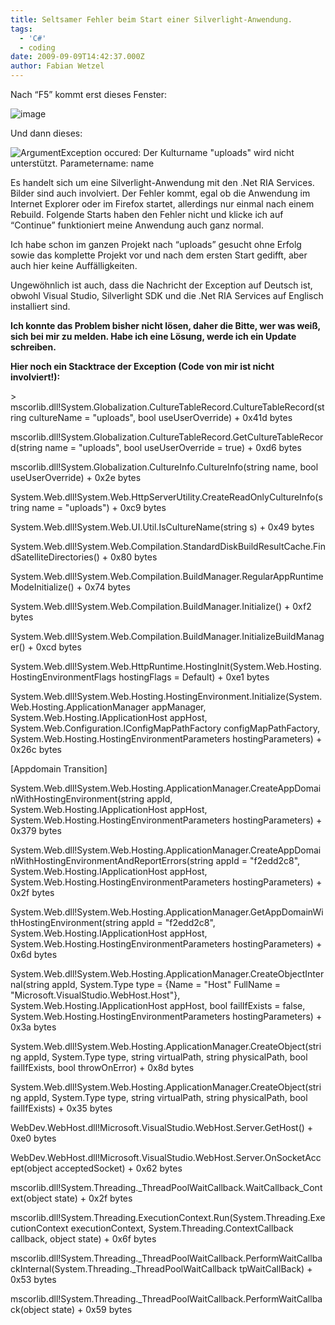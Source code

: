 ```yaml
---
title: Seltsamer Fehler beim Start einer Silverlight-Anwendung.
tags:
  - 'C#'
  - coding
date: 2009-09-09T14:42:37.000Z
author: Fabian Wetzel
---
```


Nach “F5” kommt erst dieses Fenster:

![image](image28.png "image")

Und dann dieses:

![ArgumentException occured: Der Kulturname &quot;uploads&quot; wird nicht unterstützt. Parametername: name](image29.png "ArgumentException occured: Der Kulturname &quot;uploads&quot; wird nicht unterstützt. Parametername: name")

Es handelt sich um eine Silverlight-Anwendung mit den .Net RIA Services. Bilder sind auch involviert. Der Fehler kommt, egal ob die Anwendung im Internet Explorer oder im Firefox startet, allerdings nur einmal nach einem Rebuild. Folgende Starts haben den Fehler nicht und klicke ich auf “Continue” funktioniert meine Anwendung auch ganz normal.

Ich habe schon im ganzen Projekt nach “uploads” gesucht ohne Erfolg sowie das komplette Projekt vor und nach dem ersten Start gedifft, aber auch hier keine Auffälligkeiten.

Ungewöhnlich ist auch, dass die Nachricht der Exception auf Deutsch ist, obwohl Visual Studio, Silverlight SDK und die .Net RIA Services auf Englisch installiert sind.

**Ich konnte das Problem bisher nicht lösen, daher die Bitte, wer was weiß, sich bei mir zu melden. Habe ich eine Lösung, werde ich ein Update schreiben.**

<!--more-->

**Hier noch ein Stacktrace der Exception (Code von mir ist nicht involviert!):**

&gt;	mscorlib.dll!System.Globalization.CultureTableRecord.CultureTableRecord(string cultureName = "uploads", bool useUserOverride) + 0x41d bytes

mscorlib.dll!System.Globalization.CultureTableRecord.GetCultureTableRecord(string name = "uploads", bool useUserOverride = true) + 0xd6 bytes

mscorlib.dll!System.Globalization.CultureInfo.CultureInfo(string name, bool useUserOverride) + 0x2e bytes

System.Web.dll!System.Web.HttpServerUtility.CreateReadOnlyCultureInfo(string name = "uploads") + 0xc9 bytes

System.Web.dll!System.Web.UI.Util.IsCultureName(string s) + 0x49 bytes

System.Web.dll!System.Web.Compilation.StandardDiskBuildResultCache.FindSatelliteDirectories() + 0x80 bytes

System.Web.dll!System.Web.Compilation.BuildManager.RegularAppRuntimeModeInitialize() + 0x74 bytes

System.Web.dll!System.Web.Compilation.BuildManager.Initialize() + 0xf2 bytes

System.Web.dll!System.Web.Compilation.BuildManager.InitializeBuildManager() + 0xcd bytes

System.Web.dll!System.Web.HttpRuntime.HostingInit(System.Web.Hosting.HostingEnvironmentFlags hostingFlags = Default) + 0xe1 bytes

System.Web.dll!System.Web.Hosting.HostingEnvironment.Initialize(System.Web.Hosting.ApplicationManager appManager, System.Web.Hosting.IApplicationHost appHost, System.Web.Configuration.IConfigMapPathFactory configMapPathFactory, System.Web.Hosting.HostingEnvironmentParameters hostingParameters) + 0x26c bytes

[Appdomain Transition]

System.Web.dll!System.Web.Hosting.ApplicationManager.CreateAppDomainWithHostingEnvironment(string appId, System.Web.Hosting.IApplicationHost appHost, System.Web.Hosting.HostingEnvironmentParameters hostingParameters) + 0x379 bytes

System.Web.dll!System.Web.Hosting.ApplicationManager.CreateAppDomainWithHostingEnvironmentAndReportErrors(string appId = "f2edd2c8", System.Web.Hosting.IApplicationHost appHost, System.Web.Hosting.HostingEnvironmentParameters hostingParameters) + 0x2f bytes

System.Web.dll!System.Web.Hosting.ApplicationManager.GetAppDomainWithHostingEnvironment(string appId = "f2edd2c8", System.Web.Hosting.IApplicationHost appHost, System.Web.Hosting.HostingEnvironmentParameters hostingParameters) + 0x6d bytes

System.Web.dll!System.Web.Hosting.ApplicationManager.CreateObjectInternal(string appId, System.Type type = {Name = "Host" FullName = "Microsoft.VisualStudio.WebHost.Host"}, System.Web.Hosting.IApplicationHost appHost, bool failIfExists = false, System.Web.Hosting.HostingEnvironmentParameters hostingParameters) + 0x3a bytes

System.Web.dll!System.Web.Hosting.ApplicationManager.CreateObject(string appId, System.Type type, string virtualPath, string physicalPath, bool failIfExists, bool throwOnError) + 0x8d bytes

System.Web.dll!System.Web.Hosting.ApplicationManager.CreateObject(string appId, System.Type type, string virtualPath, string physicalPath, bool failIfExists) + 0x35 bytes

WebDev.WebHost.dll!Microsoft.VisualStudio.WebHost.Server.GetHost() + 0xe0 bytes

WebDev.WebHost.dll!Microsoft.VisualStudio.WebHost.Server.OnSocketAccept(object acceptedSocket) + 0x62 bytes

mscorlib.dll!System.Threading._ThreadPoolWaitCallback.WaitCallback_Context(object state) + 0x2f bytes

mscorlib.dll!System.Threading.ExecutionContext.Run(System.Threading.ExecutionContext executionContext, System.Threading.ContextCallback callback, object state) + 0x6f bytes

mscorlib.dll!System.Threading._ThreadPoolWaitCallback.PerformWaitCallbackInternal(System.Threading._ThreadPoolWaitCallback tpWaitCallBack) + 0x53 bytes

mscorlib.dll!System.Threading._ThreadPoolWaitCallback.PerformWaitCallback(object state) + 0x59 bytes


